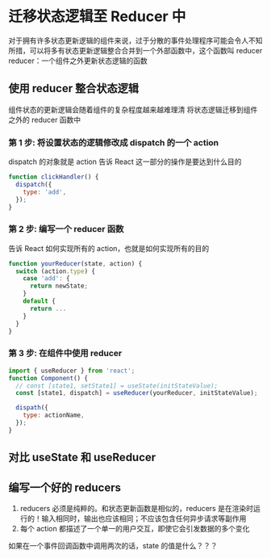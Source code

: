 # 迁移状态逻辑至 Reducer 中

对于拥有许多状态更新逻辑的组件来说，过于分散的事件处理程序可能会令人不知所措，可以将多有状态更新逻辑整合合并到一个外部函数中，这个函数叫 reducer
reducer：一个组件之外更新状态逻辑的函数

## 使用 reducer 整合状态逻辑

组件状态的更新逻辑会随着组件的复杂程度越来越难理清
将状态逻辑迁移到组件之外的 reducer 函数中

### 第 1 步: 将设置状态的逻辑修改成 dispatch 的一个 action

dispatch 的对象就是 action
告诉 React 这一部分的操作是要达到什么目的

```jsx
function clickHandler() {
  dispatch({
    type: 'add',
  });
}
```

### 第 2 步: 编写一个 reducer 函数

告诉 React 如何实现所有的 action，也就是如何实现所有的目的

```jsx
function yourReducer(state, action) {
  switch (action.type) {
    case 'add': {
      return newState;
    }
    default {
      return ...
    }
  }
}
```

### 第 3 步: 在组件中使用 reducer

```jsx
import { useReducer } from 'react';
function Component() {
  // const [state1, setState1] = useState(initStateValue);
  const [state1, dispatch] = useReducer(yourReducer, initStateValue);

  dispath({
    type: actionName,
  });
}
```

## 对比 useState 和 useReducer

## 编写一个好的 reducers

1. reducers 必须是纯粹的。和状态更新函数是相似的，reducers 是在渲染时运行的！输入相同时，输出也应该相同；不应该包含任何异步请求等副作用
2. 每个 action 都描述了一个单一的用户交互，即使它会引发数据的多个变化

如果在一个事件回调函数中调用两次的话，state 的值是什么？？？
